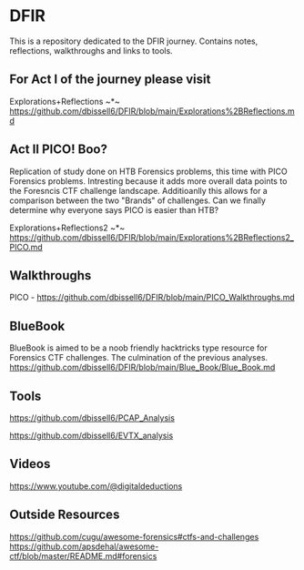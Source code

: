 # DFIR

This is a repository dedicated to the DFIR journey. Contains notes, reflections, walkthroughs and links to tools.

## For Act I of the journey please visit

Explorations+Reflections ~*~
https://github.com/dbissell6/DFIR/blob/main/Explorations%2BReflections.md

## Act II PICO! Boo?
Replication of study done on HTB Forensics problems, this time with PICO Forensics problems. Intresting because it adds more overall data points to the Foresncis CTF challenge landscape. Additioanlly this allows for a comparison between the two "Brands" of challenges. Can we finally determine why everyone says PICO is easier than HTB?

Explorations+Reflections2 ~*~
https://github.com/dbissell6/DFIR/blob/main/Explorations%2BReflections2_PICO.md

## Walkthroughs

PICO - https://github.com/dbissell6/DFIR/blob/main/PICO_Walkthroughs.md

## BlueBook

BlueBook is aimed to be a noob friendly hacktricks type resource for Forensics CTF challenges. The culmination of the previous analyses.
https://github.com/dbissell6/DFIR/blob/main/Blue_Book/Blue_Book.md

## Tools
https://github.com/dbissell6/PCAP_Analysis

https://github.com/dbissell6/EVTX_analysis

## Videos
https://www.youtube.com/@digitaldeductions

## Outside Resources
https://github.com/cugu/awesome-forensics#ctfs-and-challenges
https://github.com/apsdehal/awesome-ctf/blob/master/README.md#forensics

